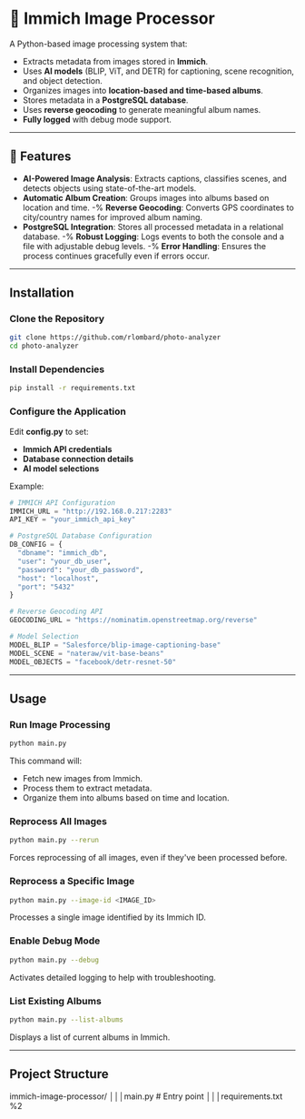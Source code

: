  # 📸 Immich Image Processor

A Python-based image processing system that:
- Extracts metadata from images stored in **Immich**.
- Uses **AI models** (BLIP, ViT, and DETR) for captioning, scene recognition, and object detection.
- Organizes images into **location-based and time-based albums**.
- Stores metadata in a **PostgreSQL database**.
- Uses **reverse geocoding** to generate meaningful album names.
- **Fully logged** with debug mode support.

---

## 🚀 Features

- **AI-Powered Image Analysis**: 
  Extracts captions, classifies scenes, and detects objects using state-of-the-art models.
- **Automatic Album Creation**: 
  Groups images into albums based on location and time.
-% **Reverse Geocoding**: 
  Converts GPS coordinates to city/country names for improved album naming.
- **PostgreSQL Integration**: 
  Stores all processed metadata in a relational database.
-% **Robust Logging**: 
  Logs events to both the console and a file with adjustable debug levels.
-% **Error Handling**: 
  Ensures the process continues gracefully even if errors occur.

---

## Installation

### Clone the Repository
```sh
git clone https://github.com/rlombard/photo-analyzer
cd photo-analyzer
```

### Install Dependencies
```sh
pip install -r requirements.txt
```

### Configure the Application
Edit **config.py** to set:
- **Immich API credentials**
- **Database connection details**
- **AI model selections**

Example:
```python
# IMMICH API Configuration
IMMICH_URL = "http://192.168.0.217:2283"
API_KEY = "your_immich_api_key"

# PostgreSQL Database Configuration
DB_CONFIG = {
  "dbname": "immich_db",
  "user": "your_db_user",
  "password": "your_db_password",
  "host": "localhost",
  "port": "5432"
}

# Reverse Geocoding API
GEOCODING_URL = "https://nominatim.openstreetmap.org/reverse"

# Model Selection
MODEL_BLIP = "Salesforce/blip-image-captioning-base"
MODEL_SCENE = "nateraw/vit-base-beans"
MODEL_OBJECTS = "facebook/detr-resnet-50"
```

---

## Usage

### Run Image Processing
```sh
python main.py
```
This command will:
- Fetch new images from Immich.
- Process them to extract metadata.
- Organize them into albums based on time and location.

### Reprocess All Images
```sh
python main.py --rerun
```
Forces reprocessing of all images, even if they've been processed before.

### Reprocess a Specific Image
```sh
python main.py --image-id <IMAGE_ID>
```
Processes a single image identified by its Immich ID.

### Enable Debug Mode
```sh
python main.py --debug
```
Activates detailed logging to help with troubleshooting.

### List Existing Albums
```sh
python main.py --list-albums
```
Displays a list of current albums in Immich.

---

## Project Structure

immich-image-processor/
│││main.py              # Entry point
│││requirements.txt  %2